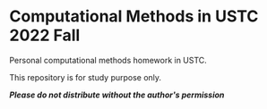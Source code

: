 # Computational Methods in USTC 2022 Fall
Personal computational methods homework in USTC.

This repository is for study purpose only.

***Please do not distribute without the author's permission***